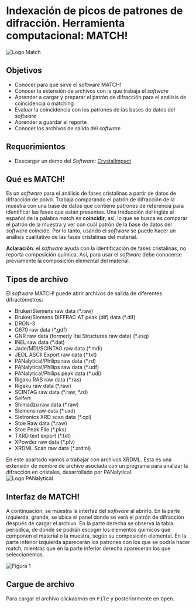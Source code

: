 # Indexación de picos de patrones de difracción. Herramienta computacional: MATCH!<br>

![Logo Match](https://github.com/MaterialsCompTools/DRX-MaterialesCristalinos/assets/133029646/08725d33-c63f-4419-971c-beb2919c74fd)

## Objetivos<br>

* Conocer para qué sirve el software MATCH!
*	Conocer la extensión de archivos con la que trabaja el _software_
*	Aprender a cargar y preparar el patrón de difracción para el análisis de coincidencia o matching
*	Evaluar la coincidencia con los patrones de las bases de datos del _software_
*	Aprender a guardar el reporte
*	Conocer los archivos de salida del _software_

## Requerimientos

*	Descargar un demo del _Software_: [CrystalImpact](https://www.crystalimpact.com/match/download.htm)

## Qué es MATCH!

Es un _software_ para el análisis de fases cristalinas a partir de datos de difracción de polvo. Trabaja comparando el patrón de difracción de la muestra con una base de datos que contiene patrones de referencia para identificar las fases que están presentes. Una traducción del inglés al español de la palabra match es **coincidir**, así, lo que se busca es comparar el patrón de la muestra y ver con cuál patrón de la base de datos del _software_ coincide. Por lo tanto, usando el _software_ se puede hacer un análisis cualitativo de las fases cristalinas del material.

**Aclaración**: el _software_ ayuda con la identificación de fases cristalinas, no reporta composición química. Así, para usar el _software_ debe conocerse previamente la composición elemental del material.

## Tipos de archivo

El _software_ MATCH! puede abrir archivos de salida de diferentes difractómetros:
*	Bruker/Siemens raw data (*.raw)
*	Bruker/Siemens DIFFRAC AT peak (dif) data (*.dif)
*	DRON-3
*	G670 raw data (*.gdf)
*	GNR raw data (formerly Ital Structures raw data) (*.esg)
*	INEL raw data (*.dat)
*	Jade/MDI/SCINTAG raw data (*.mdi)
*	JEOL ASCII Export raw data (*.txt)
*	PANalytical/Philips raw data (*.rd)
*	PANalytical/Philips raw data (*.udf)
*	PANalytical/Philips peak data (*.udi)
*	Rigaku RAS raw data (*.ras)
*	Rigaku raw data (*.raw)
*	SCINTAG raw data (*.raw, *.rd)
*	Seifert
*	Shimadzu raw data (*.raw)
*	Siemens raw data (*.uxd)
*	Sietronics XRD scan data (*.cpi)
*	Stoe Raw data (*.raw)
*	Stoe Peak File (*.pks)
*	TXRD text export (*.txt)
*	XPowder raw data (*.plv)
*	XRDML Scan raw data (*.xrdml)

En este apartado vamos a trabajar con archivos XRDML. Esta es una extensión de nombre de archivo asociada con un programa para analizar la difracción en cristales, desarrollado por PANalytical.<br>
   ![Logo PANalytical](https://github.com/MaterialsCompTools/DRX-MaterialesCristalinos/assets/133029646/0e26da7f-eeb9-40e1-a9e1-bfc3da9c9a24)

## Interfaz de MATCH!

A continuación, se muestra la interfaz del _software_ al abrirlo. En la parte izquierda, grande, se ubica el panel donde se verá el patrón de difracción después de cargar el archivo. En la parte derecha se observa la tabla periódica, de donde se podrán escoger los elementos químicos que componen el material o la muestra, según su composición elemental. En la parte inferior izquierda aparecerán los patrones con los que se podría hacer match, mientras que en la parte inferior derecha aparecerán los que seleccionemos.

![Figura 1](https://github.com/MaterialsCompTools/DRX-MaterialesCristalinos/assets/133029646/13dd10ae-aeef-487e-81df-e9ee81b29cd0)

## Cargue de archivo

Para cargar el archivo _clickeamos_ en <kbd>File</kbd> y posteriormente en <kbd>Open</kbd>.
